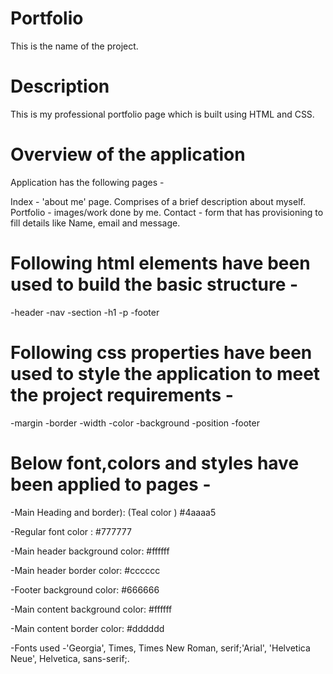 # Portfolio
This is the name of the project. 

# Description

This is my professional portfolio page which is built using HTML and CSS.

# Overview of the application

Application has the following pages -

Index - 'about me' page. Comprises of a brief description about myself.
Portfolio - images/work done by me.
Contact - form that has provisioning to fill details like Name, email and message.

# Following html elements have been used to build the basic structure -

-header
-nav
-section
-h1
-p
-footer

# Following css properties have been used to style the application to meet the project requirements -

-margin
-border
-width
-color
-background
-position
-footer

# Below font,colors and styles have been applied to pages -

-Main Heading and border): (Teal color ) #4aaaa5

-Regular font color : #777777

-Main header background color: #ffffff

-Main header border color: #cccccc

-Footer background color: #666666

-Main content background color: #ffffff

-Main content border color: #dddddd

-Fonts used -'Georgia', Times, Times New Roman, serif;'Arial', 'Helvetica Neue', Helvetica, sans-serif;.
